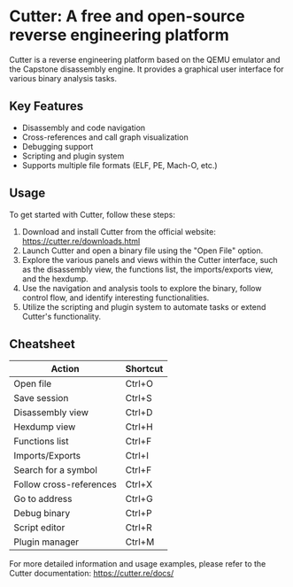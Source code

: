 # Cutter: A free and open-source reverse engineering platform

Cutter is a reverse engineering platform based on the QEMU emulator and the Capstone disassembly engine. It provides a graphical user interface for various binary analysis tasks.

## Key Features

- Disassembly and code navigation
- Cross-references and call graph visualization
- Debugging support
- Scripting and plugin system
- Supports multiple file formats (ELF, PE, Mach-O, etc.)

## Usage

To get started with Cutter, follow these steps:

1. Download and install Cutter from the official website: https://cutter.re/downloads.html
2. Launch Cutter and open a binary file using the "Open File" option.
3. Explore the various panels and views within the Cutter interface, such as the disassembly view, the functions list, the imports/exports view, and the hexdump.
4. Use the navigation and analysis tools to explore the binary, follow control flow, and identify interesting functionalities.
5. Utilize the scripting and plugin system to automate tasks or extend Cutter's functionality.

## Cheatsheet

| Action | Shortcut |
| --- | --- |
| Open file | Ctrl+O |
| Save session | Ctrl+S |
| Disassembly view | Ctrl+D |
| Hexdump view | Ctrl+H |
| Functions list | Ctrl+F |
| Imports/Exports | Ctrl+I |
| Search for a symbol | Ctrl+F |
| Follow cross-references | Ctrl+X |
| Go to address | Ctrl+G |
| Debug binary | Ctrl+P |
| Script editor | Ctrl+R |
| Plugin manager | Ctrl+M |

For more detailed information and usage examples, please refer to the Cutter documentation: https://cutter.re/docs/